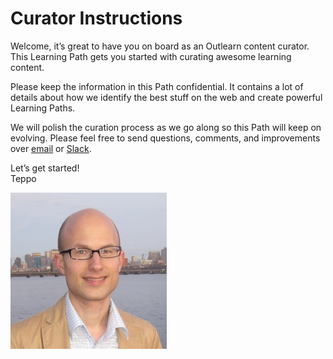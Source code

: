 # Curator Instructions

Welcome, it’s great to have you on board as an Outlearn content curator. This Learning Path gets you started with curating awesome learning content.

Please keep the information in this Path confidential. It contains a lot of details about how we identify the best stuff on the web and create powerful Learning Paths.

We will polish the curation process as we go along so this Path will keep on evolving. Please feel free to send questions, comments, and improvements over <a id="TeppoMail" href="mailto:teppo@outlearn.com" target="_blank">email</a> or [Slack](https://outlearn.slack.com/messages/curators/).

Let’s get started!  
Teppo  

<img src="https://raw.githubusercontent.com/outlearn-content/assets/master/teppo.jpg" alt="Teppo" style="width:250px;height:250px" align="left">

<br clear="all">
